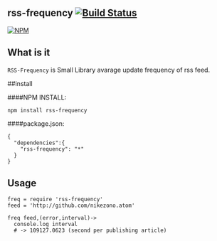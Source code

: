 rss-frequency [![Build Status](https://travis-ci.org/nikezono/node-rss-frequency.png)](https://travis-ci.org/nikezono/node-rss-frequency)
---

[![NPM](https://nodei.co/npm/rss-frequency.png)](https://nodei.co/npm/rss-frequency/)

## What is it
`RSS-Frequency` is Small Library avarage update frequency of rss feed.

##install

####NPM INSTALL:

    npm install rss-frequency

####package.json:

```
{
  "dependencies":{
    "rss-frequency": "*"
  }
}
```

## Usage

    freq = require 'rss-frequency'
    feed = 'http://github.com/nikezono.atom'
    
    freq feed,(error,interval)->
      console.log interval
      # -> 109127.0623 (second per publishing article)
